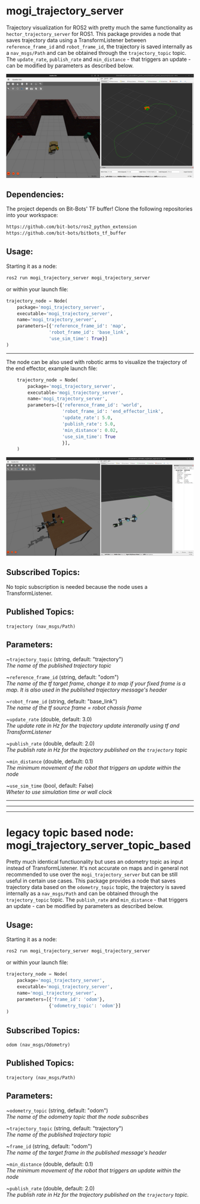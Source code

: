 [//]: # (Image References)

[image1]: ./trajectory.png "trajectory"
[image2]: ./trajectory_arm.png "trajectory"

# mogi_trajectory_server
Trajectory visualization for ROS2 with pretty much the same functionality as `hector_trajectory_server` for ROS1.
This package provides a node that saves trajectory data using a TransformListener between `reference_frame_id` and `robot_frame_id`, the trajectory is saved internally as a `nav_msgs/Path` and can be obtained through the `trajectory_topic` topic.
The `update_rate`, `publish_rate` and `min_distance` - that triggers an update - can be modified by parameters as described below.

![alt text][image1]

## Dependencies:
The project depends on Bit-Bots' TF buffer! Clone the following repositories into your workspace:
```bash
https://github.com/bit-bots/ros2_python_extension
https://github.com/bit-bots/bitbots_tf_buffer
```
## Usage:

Starting it as a node:
```bash
ros2 run mogi_trajectory_server mogi_trajectory_server
```

or within your launch file:

```python
trajectory_node = Node(
    package='mogi_trajectory_server',
    executable='mogi_trajectory_server',
    name='mogi_trajectory_server',
    parameters=[{'reference_frame_id': 'map',
                'robot_frame_id': 'base_link',
                'use_sim_time': True}]
)
```

---

The node can be also used with robotic arms to visualize the trajectory of the end effector, example launch file:

```python
    trajectory_node = Node(
        package='mogi_trajectory_server',
        executable='mogi_trajectory_server',
        name='mogi_trajectory_server',
        parameters=[{'reference_frame_id': 'world',
                     'robot_frame_id': 'end_effector_link',
                     'update_rate': 5.0,
                     'publish_rate': 5.0,
                     'min_distance': 0.02,
                     'use_sim_time': True
                     }],
    )
```

![alt text][image2]

## Subscribed Topics:
No topic subscription is needed because the node uses a TransformListener.

## Published Topics:
```
trajectory (nav_msgs/Path)
```

## Parameters:

~`trajectory_topic` (string, default: "trajectory")  
*The name of the published trajectory topic*

~`reference_frame_id` (string, default: "odom")  
*The name of the tf target frame, change it to map if your fixed frame is a map. It is also used in the published trajectory message's header*

~`robot_frame_id` (string, default: "base_link")  
*The name of the tf source frame = robot chassis frame*

~`update_rate` (double, default: 3.0)  
*The update rate in Hz for the trajectory update interanally using tf and TransformListener*

~`publish_rate` (double, default: 2.0)  
*The publish rate in Hz for the trajectory published on the `trajectory` topic*

~`min_distance` (double, default: 0.1)  
*The minimum movement of the robot that triggers an update within the node*

~`use_sim_time` (bool, default: False)  
*Wheter to use simulation time or wall clock*

---
---
---

# legacy topic based node: mogi_trajectory_server_topic_based
Pretty much identical functiuonality but uses an odometry topic as input instead of TransformListener. It's not accurate on maps and in general not recommended to use over the `mogi_trajectory_server` but can be still useful in certain use cases.
This package provides a node that saves trajectory data based on the `odometry_topic` topic, the trajectory is saved internally as a `nav_msgs/Path` and can be obtained through the `trajectory_topic` topic.
The `publish_rate` and `min_distance` - that triggers an update - can be modified by parameters as described below.

## Usage:

Starting it as a node:
```bash
ros2 run mogi_trajectory_server mogi_trajectory_server
```

or within your launch file:

```python
trajectory_node = Node(
    package='mogi_trajectory_server',
    executable='mogi_trajectory_server',
    name='mogi_trajectory_server',
    parameters=[{'frame_id': 'odom'},
                {'odometry_topic': 'odom'}]
)
```

## Subscribed Topics:
```
odom (nav_msgs/Odometry)
```

## Published Topics:
```
trajectory (nav_msgs/Path)
```

## Parameters:

~`odometry_topic` (string, default: "odom")  
*The name of the odometry topic that the node subscribes*

~`trajectory_topic` (string, default: "trajectory")  
*The name of the published trajectory topic*

~`frame_id` (string, default: "odom")  
*The name of the target frame in the published message's header*

~`min_distance` (double, default: 0.1)  
*The minimum movement of the robot that triggers an update within the node*

~`publish_rate` (double, default: 2.0)  
*The publish rate in Hz for the trajectory published on the `trajectory` topic.*